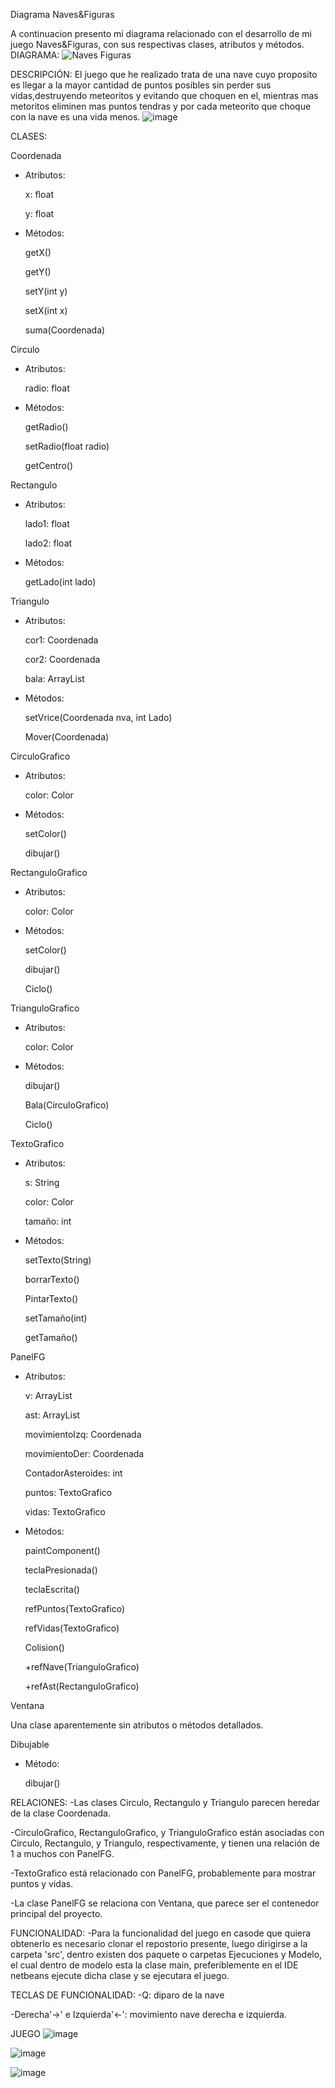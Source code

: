 Diagrama Naves&Figuras

A continuacion presento mi diagrama relacionado con el desarrollo de mi juego Naves&Figuras, con sus respectivas clases, atributos y métodos.
DIAGRAMA:
![Naves Figuras](https://github.com/user-attachments/assets/e0bd7bfd-b6aa-4be0-a280-854cb2b5afba)

DESCRIPCIÓN:
El juego que he realizado trata de una nave cuyo proposito es llegar a la mayor cantidad de puntos posibles sin perder sus vidas,destruyendo meteoritos y evitando que choquen
en el, mientras mas metoritos eliminen mas puntos tendras y por cada meteorito que choque con la nave es una vida menos.
![image](https://github.com/user-attachments/assets/0dcfea63-213d-495d-bcaa-0f5759019eff)


CLASES:


Coordenada
- Atributos:
  
  x: float

  y: float
  
- Métodos:
  
  getX()

  getY()

  setY(int y)

  setX(int x)

  suma(Coordenada)


Circulo

- Atributos:
  
  radio: float
- Métodos:
  
  getRadio()
  
  setRadio(float radio)
  
  getCentro()


Rectangulo

- Atributos:

  lado1: float
  
  lado2: float

- Métodos:

  getLado(int lado)


Triangulo

- Atributos:

  cor1: Coordenada
  
  cor2: Coordenada
  
  bala: ArrayList

- Métodos:

  setVrice(Coordenada nva, int Lado)
  
  Mover(Coordenada)


CirculoGrafico

- Atributos:

  color: Color

- Métodos:

  setColor()
  
  dibujar()


RectanguloGrafico

- Atributos:

  color: Color

- Métodos:

  setColor()
  
  dibujar()
  
  Ciclo()


TrianguloGrafico

- Atributos:

  color: Color

- Métodos:

  dibujar()
  
  Bala(CirculoGrafico)
  
  Ciclo()


TextoGrafico

- Atributos:

  s: String
  
  color: Color
  
  tamaño: int

- Métodos:

  setTexto(String)
  
  borrarTexto()
  
  PintarTexto()
  
  setTamaño(int)
  
  getTamaño()


PanelFG

- Atributos:

  v: ArrayList<Dibujable>
  
  ast: ArrayList<RectanguloGrafico>
  
  movimientoIzq: Coordenada
  
  movimientoDer: Coordenada
  
  ContadorAsteroides: int
  
  puntos: TextoGrafico
  
  vidas: TextoGrafico

- Métodos:

  paintComponent()
  
  teclaPresionada()
  
  teclaEscrita()
  
  refPuntos(TextoGrafico)
  
  refVidas(TextoGrafico)
  
  Colision()
  
  +refNave(TrianguloGrafico)
  
  +refAst(RectanguloGrafico)


Ventana

  Una clase aparentemente sin atributos o métodos detallados.


<Interface> Dibujable

- Método:

  dibujar()

RELACIONES:
-Las clases Circulo, Rectangulo y Triangulo parecen heredar de la clase Coordenada.

-CirculoGrafico, RectanguloGrafico, y TrianguloGrafico están asociadas con Circulo, Rectangulo, y Triangulo, respectivamente, y tienen una relación de 1 a muchos con PanelFG.

-TextoGrafico está relacionado con PanelFG, probablemente para mostrar puntos y vidas.

-La clase PanelFG se relaciona con Ventana, que parece ser el contenedor principal del proyecto.

FUNCIONALIDAD:
-Para la funcionalidad del juego en casode que quiera obtenerlo es necesario clonar el repostorio presente, luego dirigirse a la carpeta 'src', dentro existen dos paquete o carpetas
Ejecuciones y Modelo, el cual dentro de modelo esta la clase main, preferiblemente en el IDE netbeans ejecute dicha clase y se ejecutara el juego.

TECLAS DE FUNCIONALIDAD:
-Q: diparo de la nave

-Derecha'→' e Izquierda'←': movimiento nave derecha e izquierda.


JUEGO
![image](https://github.com/user-attachments/assets/c2bc5016-2876-4d96-868a-bb201fd5d79d)

![image](https://github.com/user-attachments/assets/3bb473fc-534b-4f4c-8f47-1b93a6eb3bd6)

![image](https://github.com/user-attachments/assets/a38dbfdc-ae3b-471a-b84c-ae13e7bcb4fc)


